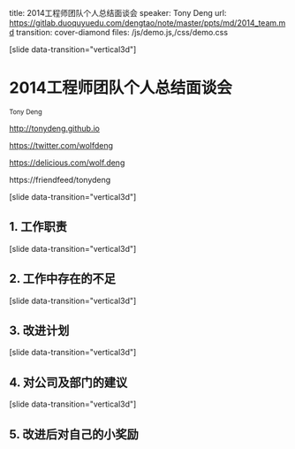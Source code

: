 title: 2014工程师团队个人总结面谈会
speaker: Tony Deng
url: https://gitlab.duoquyuedu.com/dengtao/note/master/ppts/md/2014_team.md
transition: cover-diamond
files: /js/demo.js,/css/demo.css

[slide data-transition="vertical3d"]

# 2014工程师团队个人总结面谈会

<small>Tony Deng</small>

http://tonydeng.github.io

https://twitter.com/wolfdeng

https://delicious.com/wolf.deng

https://friendfeed/tonydeng

[slide data-transition="vertical3d"]

## 1. 工作职责

[slide data-transition="vertical3d"]

## 2. 工作中存在的不足

[slide data-transition="vertical3d"]

## 3. 改进计划

[slide data-transition="vertical3d"]

## 4. 对公司及部门的建议

[slide data-transition="vertical3d"]

## 5. 改进后对自己的小奖励